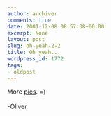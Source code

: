```yaml
---
author: archiver
comments: true
date: 2001-12-08 08:57:38+00:00
excerpt: None
layout: post
slug: oh-yeah-2-2
title: Oh yeah...
wordpress_id: 1772
tags:
- oldpost
---
```


More <a href="http://www.oliverweb.com/pics/college">pics</a>. =)<br /><br />-Oliver